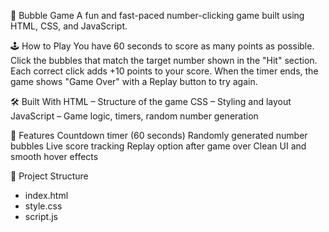🎯 Bubble Game
A fun and fast-paced number-clicking game built using HTML, CSS, and JavaScript.

🕹️ How to Play
You have 60 seconds to score as many points as possible.
Click the bubbles that match the target number shown in the "Hit" section.
Each correct click adds +10 points to your score.
When the timer ends, the game shows "Game Over" with a Replay button to try again.

🛠️ Built With
HTML – Structure of the game
CSS – Styling and layout
JavaScript – Game logic, timers, random number generation

🚀 Features
Countdown timer (60 seconds)
Randomly generated number bubbles
Live score tracking
Replay option after game over
Clean UI and smooth hover effects

📁 Project Structure
- index.html
- style.css
- script.js

